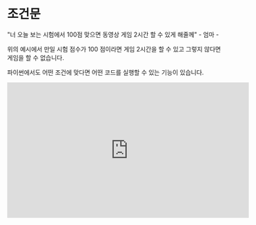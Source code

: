 # 조건문

"너 오늘 보는 시험에서 100점 맞으면 동영상 게임 2시간 할 수 있게 해줄께" - 엄마 -

위의 예시에서 만일 시험 점수가 100 점이라면 게임 2시간을 할 수 있고 그렇지 않다면 게임을 할 수 없습니다.

파이썬에서도 어떤 조건에 맞다면 어떤 코드를 실행할 수 있는 기능이 있습니다.

<iframe
  loading="lazy" width="560" height="315" className="youtube" src="https://www.youtube.com/embed/DzDnLTtrDQk" title="YouTube video player" frameBorder="0" allow="accelerometer; autoplay; clipboard-write; encrypted-media; gyroscope; picture-in-picture" />

## 조건문이란?

영어로 '만일'은 'if'입니다.


```mermaid
graph TD;
    조건-->참;
    조건-->거짓;
```

파이썬에서 조건문 기본 형태는 (if + 조건)과 코드입니다.

```py
if 조건:
    코드
```

위 코드에 들여쓰기(띄어쓰기)가 된 부분은 if 문 안의 부분입니다.

만일 파이썬 조건문에서 코드를 들여쓰지 않는다면 에러가 생깁니다.

그 이유는 파이썬에서 항상 어떤 코드가 조건문 안에 있다면 항상 들여쓰기를 기준으로 삼고 있기 때문입니다.

## 논리연산자

조건문에서 두 가지 조건을 모두 만족했을 때 실행을 시키고 싶다면, `and` 연산자를 이용하면 됩니다 `and`는 모든 조건이 참일 때만 실행을 시킵니다.

`or`는 하나라도 참이면 참입니다.

만일 두 조건 중 하나라도 참이면 어떤 코드를 실행하고 싶다면 `or` 논리연산자를 사용하세요.

<iframe
  loading="lazy" title="Python Playground" src="https://trinket.io/embed/python3/9e178be286" height="400" />

## 다양한 형태

### if - else

if - else 문은 만일 어떤 조건이 맞다면 어떤 코드를 실행하고 그렇지 않다면 마지막 코드를 실행하는 조건문입니다.

### if - elif

if - elif는 첫 번째 조건에 맞다면 첫 번째 코드를 실행하고 그렇지 않다면 다음 조건에 맞는지 확인합니다.

만일 두 번째 조건에 맞다면 두 번째 코드를 실행하고 그렇지 않다면 else를 실행합니다.

문이 없기 때문에 아무 코드도 실행하지 않고 넘어갑니다.

### if - elif - else

if - elif - else는 첫 번째 조건에 맞는 지의 여부를 확인하고 그렇다면 첫 번째 코드를 실행하고 그렇지 않다면 넘어갑니다.

그리고 elif 조건이 맞다면 elif 문의 코드를 실행하고 넘어갑니다.

마지막으로 모든 elif 문의 조건이 맞지 않다면 else 문의 코드를 실행합니다.

<iframe
  loading="lazy" title="Python Playground" src="https://trinket.io/embed/python3/4f34d13cdc" height="400" />

## 조건문 간단히 하기

if-else 조건문은 다음과 같은 형태로도 사용할 수 있습니다.

형태는 `(if 조건이 맞았다면 실행할 코드) if (조건) else (if조건이 틀리다면)}`입니다.

if-elif-else 조건문을 다음과 같이 사용할 수 있습니다.

형태는
`(if 조건 1이 맞았다면 실행할 코드) if (조건) else (if 조건2가 맞았다면 실행할 코드) if (조건2) else (if 조건문이 둘 다 틀리다면 실행할 코드)`입니다.

<iframe
  loading="lazy" title="Python Playground" src="https://trinket.io/embed/python3/73c3356df0" height="400" />

## switch

다른 언어 (예: 자바스크립트)에서는 `switch`라는 키워드가 있습니다.

`switch`는 어떤 변수와 다른 값을 비교하는 키워드입니다.

조건문인데 두 값을 비교하는 조건문입니다.

하지만 파이썬에서는 `switch`가 없습니다.

그래서 다음과 같은 방법만으로 사용할 수 있습니다.

<iframe
  loading="lazy" title="Python Playground" src="https://trinket.io/embed/python3/cb9b932e10" height="400" />

## 들여쓰기

들여쓰기란 새로운 문단을 쓸 때 코드 앞에 공백을 놓고 시작하는 것을 뜻합니다.

파이썬에서는 조건문을 만들때 들여쓰기는 필수입니다.

위의 코드와 같이 `print()`는 조건문 안에 있으므로 들여쓰기를 해야 합니다.

항상 어떤 코드는 어떤 것(함수, 조건문, 반복문 등) 안에 있거나 밖에 있는지를 고려하며 들여쓰기를 해야합니다.
